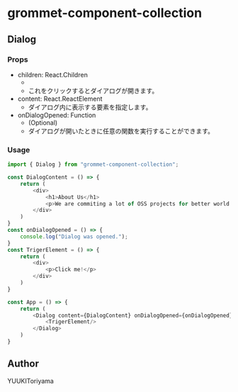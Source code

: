 # grommet-component-collection
## Dialog
### Props
- children: React.Children
	- <Dialog>の小要素として指定してください。
	- これをクリックするとダイアログが開きます。
- content: React.ReactElement
	- ダイアログ内に表示する要素を指定します。
- onDialogOpened: Function
	- (Optional)
	- ダイアログが開いたときに任意の関数を実行することができます。


### Usage
```javascript
import { Dialog } from "grommet-component-collection";

const DialogContent = () => {
	return (
		<div>
			<h1>About Us</h1>
			<p>We are commiting a lot of OSS projects for better world. Could you join us?</p>
		</div>
	)
}
const onDialogOpened = () => {
	console.log("Dialog was opened.");
}
const TrigerElement = () => {
	return (
		<div>
			<p>Click me!</p>
		</div>
	)
}

const App = () => {
	return (
		<Dialog content={DialogContent} onDialogOpened={onDialogOpened}>
			<TrigerElement/>
		</Dialog>
	)
}
```

## Author
YUUKIToriyama